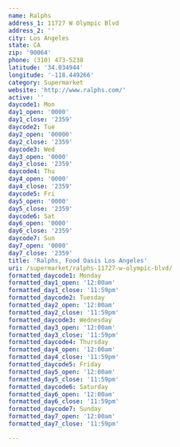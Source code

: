 ```yaml
---
name: Ralphs
address_1: 11727 W Olympic Blvd
address_2: ''
city: Los Angeles
state: CA
zip: '90064'
phone: (310) 473-5238
latitude: '34.034944'
longitude: '-118.449266'
category: Supermarket
website: 'http://www.ralphs.com/'
active: ''
daycode1: Mon
day1_open: '0000'
day1_close: '2359'
daycode2: Tue
day2_open: '00000'
day2_close: '2359'
daycode3: Wed
day3_open: '0000'
day3_close: '2359'
daycode4: Thu
day4_open: '0000'
day4_close: '2359'
daycode5: Fri
day5_open: '0000'
day5_close: '2359'
daycode6: Sat
day6_open: '0000'
day6_close: '2359'
daycode7: Sun
day7_open: '0000'
day7_close: '2359'
title: 'Ralphs, Food Oasis Los Angeles'
uri: /supermarket/ralphs-11727-w-olympic-blvd/
formatted_daycode1: Monday
formatted_day1_open: '12:00am'
formatted_day1_close: '11:59pm'
formatted_daycode2: Tuesday
formatted_day2_open: '12:00am'
formatted_day2_close: '11:59pm'
formatted_daycode3: Wednesday
formatted_day3_open: '12:00am'
formatted_day3_close: '11:59pm'
formatted_daycode4: Thursday
formatted_day4_open: '12:00am'
formatted_day4_close: '11:59pm'
formatted_daycode5: Friday
formatted_day5_open: '12:00am'
formatted_day5_close: '11:59pm'
formatted_daycode6: Saturday
formatted_day6_open: '12:00am'
formatted_day6_close: '11:59pm'
formatted_daycode7: Sunday
formatted_day7_open: '12:00am'
formatted_day7_close: '11:59pm'

---
```



